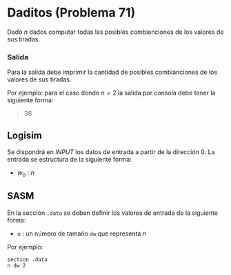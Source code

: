 # Daditos (Problema 71)

Dado $n$ dados computar todas las posibles combianciones de los valores de sus tiradas.

### Salida

Para la salida debe imprimir la cantidad de posibles combianciones de los valores de sus tiradas.

Por ejemplo: para el caso donde $n = 2$ la salida por consola debe tener la siguiente forma:

> 36

## Logisim

Se dispondrá en *INPUT* los datos de entrada a partir de la dirección $0$. La entrada se estructura de la siguiente forma:

- $w_0$ : $n$

## SASM

En la sección `.data` se deben definir los valores de entrada de la siguiente forma:

- `n` : un número de tamaño `dw` que representa $n$

Por ejemplo:

```
section .data
n dw 2
```